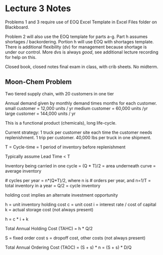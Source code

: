# Lecture 3 Notes #

Problems 1 and 3 require use of EOQ Excel Template in Excel Files folder on
Blackboard.

Problem 2 will also use the EOQ template for parts a-g.  Part h assumes
shortages / backordering. Portion h will use EOQ with shortages template.
There is additional flexibility (dv) for management because shortage is
under our control. More dvs is always *good*, see additional lecture recording
for help on this.

Closed book, closed notes final exam in class, with crib sheets. No midterm.

## Moon-Chem Problem ##
Two tiered supply chain, with 20 customers in one tier

Annual demand given by monthly demand times months for each customer.
small customer = 12,000 units / yr
medium customer = 60,000 units /yr
large customer = 144,000 units / yr

This is a functional product (chemicals), long life-cycle.

Current strategy: 1 truck per customer site each time the customer needs
replenishment.  1 trip per customer. 40,000 lbs per truck in one shipment.

T = Cycle-time = 1 period of inventory before replenishment

Typically assume Lead Time < T

Inventory being carried in one cycle = (Q * T)/2 = area underneath curve =
average inventory

\# cycles per year = n*(Q*T)/2, where n is \# orders per year, and n=1/T =
total inventory in a year = Q/2 = cycle inventory

holding cost implies an alternate investment opportunity

h = unit inventory holding cost
c = unit cost
i = interest rate / cost of capital
k = actual storage cost (not always present)

h = c * i + k

Total Annual Holding Cost (TAHC) = h * Q/2

S = fixed order cost
s = dropoff cost, other costs (not always present)

Total Annual Ordering Cost (TAOC) = (S + s) * n = (S + s) * D/Q
